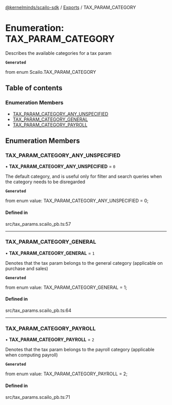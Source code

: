 [@kernelminds/scailo-sdk](../README.md) / [Exports](../modules.md) / TAX\_PARAM\_CATEGORY

# Enumeration: TAX\_PARAM\_CATEGORY

Describes the available categories for a tax param

**`Generated`**

from enum Scailo.TAX_PARAM_CATEGORY

## Table of contents

### Enumeration Members

- [TAX\_PARAM\_CATEGORY\_ANY\_UNSPECIFIED](TAX_PARAM_CATEGORY.md#tax_param_category_any_unspecified)
- [TAX\_PARAM\_CATEGORY\_GENERAL](TAX_PARAM_CATEGORY.md#tax_param_category_general)
- [TAX\_PARAM\_CATEGORY\_PAYROLL](TAX_PARAM_CATEGORY.md#tax_param_category_payroll)

## Enumeration Members

### TAX\_PARAM\_CATEGORY\_ANY\_UNSPECIFIED

• **TAX\_PARAM\_CATEGORY\_ANY\_UNSPECIFIED** = ``0``

The default category, and is useful only for filter and search queries when the category needs to be disregarded

**`Generated`**

from enum value: TAX_PARAM_CATEGORY_ANY_UNSPECIFIED = 0;

#### Defined in

src/tax_params.scailo_pb.ts:57

___

### TAX\_PARAM\_CATEGORY\_GENERAL

• **TAX\_PARAM\_CATEGORY\_GENERAL** = ``1``

Denotes that the tax param belongs to the general category (applicable on purchase and sales)

**`Generated`**

from enum value: TAX_PARAM_CATEGORY_GENERAL = 1;

#### Defined in

src/tax_params.scailo_pb.ts:64

___

### TAX\_PARAM\_CATEGORY\_PAYROLL

• **TAX\_PARAM\_CATEGORY\_PAYROLL** = ``2``

Denotes that the tax param belongs to the payroll category (applicable when computing payroll)

**`Generated`**

from enum value: TAX_PARAM_CATEGORY_PAYROLL = 2;

#### Defined in

src/tax_params.scailo_pb.ts:71
